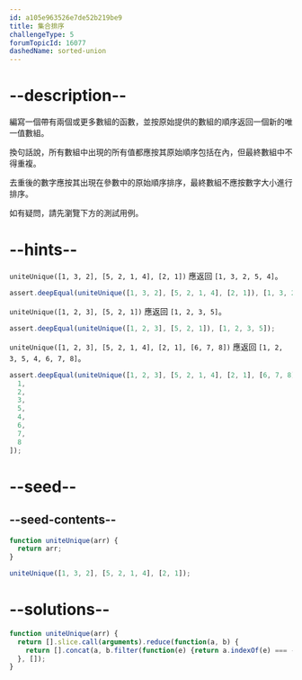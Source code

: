 ```yaml
---
id: a105e963526e7de52b219be9
title: 集合排序
challengeType: 5
forumTopicId: 16077
dashedName: sorted-union
---
```


# --description--

編寫一個帶有兩個或更多數組的函數，並按原始提供的數組的順序返回一個新的唯一值數組。

換句話說，所有數組中出現的所有值都應按其原始順序包括在內，但最終數組中不得重複。

去重後的數字應按其出現在參數中的原始順序排序，最終數組不應按數字大小進行排序。

如有疑問，請先瀏覽下方的測試用例。

# --hints--

`uniteUnique([1, 3, 2], [5, 2, 1, 4], [2, 1])` 應返回 `[1, 3, 2, 5, 4]`。

```js
assert.deepEqual(uniteUnique([1, 3, 2], [5, 2, 1, 4], [2, 1]), [1, 3, 2, 5, 4]);
```

`uniteUnique([1, 2, 3], [5, 2, 1])` 應返回 `[1, 2, 3, 5]`。

```js
assert.deepEqual(uniteUnique([1, 2, 3], [5, 2, 1]), [1, 2, 3, 5]);
```

`uniteUnique([1, 2, 3], [5, 2, 1, 4], [2, 1], [6, 7, 8])` 應返回 `[1, 2, 3, 5, 4, 6, 7, 8]`。

```js
assert.deepEqual(uniteUnique([1, 2, 3], [5, 2, 1, 4], [2, 1], [6, 7, 8]), [
  1,
  2,
  3,
  5,
  4,
  6,
  7,
  8
]);
```

# --seed--

## --seed-contents--

```js
function uniteUnique(arr) {
  return arr;
}

uniteUnique([1, 3, 2], [5, 2, 1, 4], [2, 1]);
```

# --solutions--

```js
function uniteUnique(arr) {
  return [].slice.call(arguments).reduce(function(a, b) {
    return [].concat(a, b.filter(function(e) {return a.indexOf(e) === -1;}));
  }, []);
}
```
